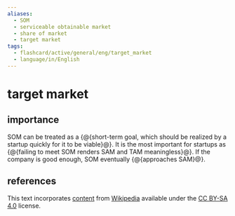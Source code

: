 ```yaml
---
aliases:
  - SOM
  - serviceable obtainable market
  - share of market
  - target market
tags:
  - flashcard/active/general/eng/target_market
  - language/in/English
---
```


# target market

## importance

SOM can be treated as a {@{short-term goal, which should be realized by a startup quickly for it to be viable}@}. It is the most important for startups as {@{failing to meet SOM renders SAM and TAM meaningless}@}. If the company is good enough, SOM eventually {@{approaches SAM}@}. <!--SR:!2025-04-23,269,330!2027-09-13,877,330!2028-07-31,1201,350-->

## references

This text incorporates [content](https://en.wikipedia.org/wiki/target_market) from [Wikipedia](Wikipedia.md) available under the [CC BY-SA 4.0](https://creativecommons.org/licenses/by-sa/4.0/) license.
